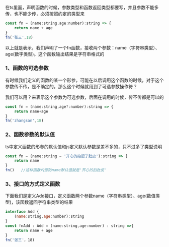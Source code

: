 在ts里面，声明函数的时候，参数类型和函数返回类型都要写，并且参数不能多传，也不能少传，必须按照约定的类型来
```js
const fn = (name:string,age:number):string => {
    return name + age
}
fn('张三',18)
```
以上就是表示，我们声明了一个fn函数，接收两个参数：name（字符串类型）、age(数字类型)。这个函数输出结果是字符串格式的

### 1、函数的可选参数
有时候我们定义的函数的某一个形参，可能在以后调用这个函数的时候，对于这个参数传不传，是不确定的。那么这个时候就用到了可选参数操作符？

我们可以用？来表示这个参数为可选参数，后面在调用的时候，传不传都是可以的
```js
const fn = (name:string,age?:number):string => {
    return name+age
}
fn('zhangsan',18)
```

### 2、函数参数的默认值
ts中定义函数的形参的默认值和js定义默认参数是差不多的，只不过多了类型说明
```js
const fn = (name:string = '开心的拍起了肚皮'):string => {
    return name
} 
fn()   //这样函数内部的name默认值就是'开心的拍肚皮'
```

### 3、接口的方式定义函数
下面我们是定义Add接口，定义函数两个参数name（字符串类型）、age(数值类型)，该函数返回字符串类型的结果
```js
interface Add {
    (name:string,age:number):string
}
const fnAdd : Add = (name:string,age:number) : string =>{
    return name + age
}
fn('张三'，18)
```


